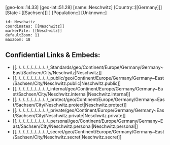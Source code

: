 ﻿---
location: [51.28,14.33]
mapzoom: [7,12] 
mapmarker: city 
type: City
tags:
- geo/City


SpocWebEntityId: 32782
isDeleted: false
confidential: public

---
[geo-lon::14.33]
[geo-lat::51.28]
[name::Neschwitz]
[Country::[[Germany]]]
[State ::[[Sachsen]]] ]
[Population::]
[Unknown::]


```leaflet
id: Neschwitz
coordinates: [[Neschwitz]]
markerFile: [[Neschwitz]]
defaultZoom: 11 
maxZoom: 18
```


## Confidential Links & Embeds: 
- [[../../../../../../../../_Standards/geo/Continent/Europe/Germany/Germany~East/Sachsen/City/Neschwitz|Neschwitz]] 
- [[../../../../../../../../_public/geo/Continent/Europe/Germany/Germany~East/Sachsen/City/Neschwitz.public|Neschwitz.public]] 
- [[../../../../../../../../_internal/geo/Continent/Europe/Germany/Germany~East/Sachsen/City/Neschwitz.internal|Neschwitz.internal]] 
- [[../../../../../../../../_protect/geo/Continent/Europe/Germany/Germany~East/Sachsen/City/Neschwitz.protect|Neschwitz.protect]] 
- [[../../../../../../../../_private/geo/Continent/Europe/Germany/Germany~East/Sachsen/City/Neschwitz.private|Neschwitz.private]] 
- [[../../../../../../../../_personal/geo/Continent/Europe/Germany/Germany~East/Sachsen/City/Neschwitz.personal|Neschwitz.personal]] 
- [[../../../../../../../../_secret/geo/Continent/Europe/Germany/Germany~East/Sachsen/City/Neschwitz.secret|Neschwitz.secret]] 
